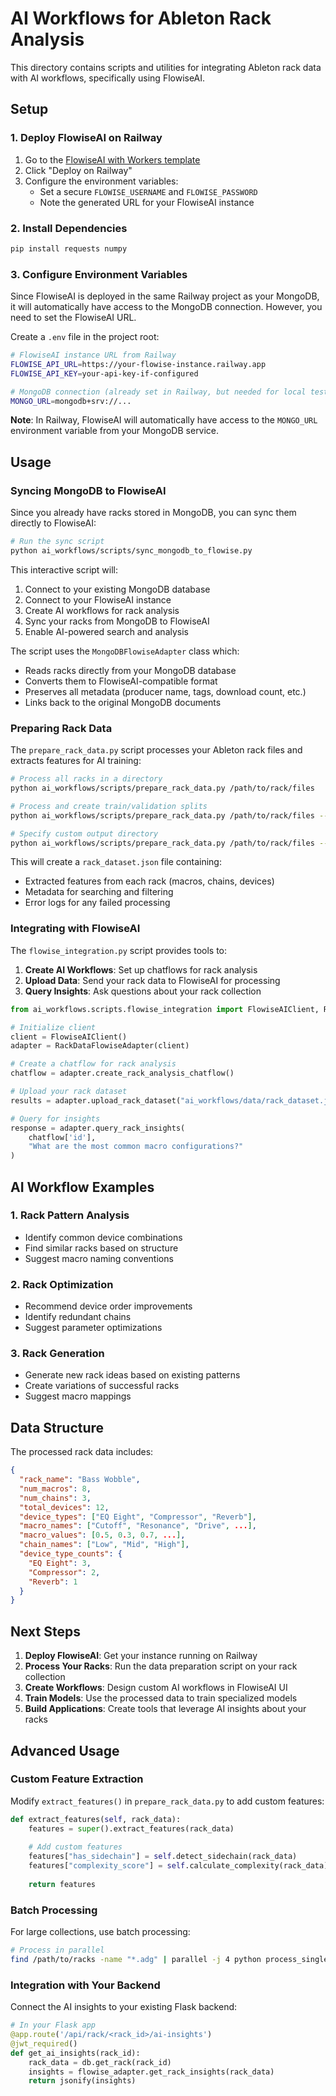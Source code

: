 # AI Workflows for Ableton Rack Analysis

This directory contains scripts and utilities for integrating Ableton rack data with AI workflows, specifically using FlowiseAI.

## Setup

### 1. Deploy FlowiseAI on Railway

1. Go to the [FlowiseAI with Workers template](https://railway.app/template/pn4G8S)
2. Click "Deploy on Railway"
3. Configure the environment variables:
   - Set a secure `FLOWISE_USERNAME` and `FLOWISE_PASSWORD`
   - Note the generated URL for your FlowiseAI instance

### 2. Install Dependencies

```bash
pip install requests numpy
```

### 3. Configure Environment Variables

Since FlowiseAI is deployed in the same Railway project as your MongoDB, it will automatically have access to the MongoDB connection. However, you need to set the FlowiseAI URL.

Create a `.env` file in the project root:

```bash
# FlowiseAI instance URL from Railway
FLOWISE_API_URL=https://your-flowise-instance.railway.app
FLOWISE_API_KEY=your-api-key-if-configured

# MongoDB connection (already set in Railway, but needed for local testing)
MONGO_URL=mongodb+srv://...
```

**Note**: In Railway, FlowiseAI will automatically have access to the `MONGO_URL` environment variable from your MongoDB service.

## Usage

### Syncing MongoDB to FlowiseAI

Since you already have racks stored in MongoDB, you can sync them directly to FlowiseAI:

```bash
# Run the sync script
python ai_workflows/scripts/sync_mongodb_to_flowise.py
```

This interactive script will:
1. Connect to your existing MongoDB database
2. Connect to your FlowiseAI instance
3. Create AI workflows for rack analysis
4. Sync your racks from MongoDB to FlowiseAI
5. Enable AI-powered search and analysis

The script uses the `MongoDBFlowiseAdapter` class which:
- Reads racks directly from your MongoDB database
- Converts them to FlowiseAI-compatible format
- Preserves all metadata (producer name, tags, download count, etc.)
- Links back to the original MongoDB documents

### Preparing Rack Data

The `prepare_rack_data.py` script processes your Ableton rack files and extracts features for AI training:

```bash
# Process all racks in a directory
python ai_workflows/scripts/prepare_rack_data.py /path/to/rack/files

# Process and create train/validation splits
python ai_workflows/scripts/prepare_rack_data.py /path/to/rack/files --split

# Specify custom output directory
python ai_workflows/scripts/prepare_rack_data.py /path/to/rack/files --output-dir custom/output
```

This will create a `rack_dataset.json` file containing:
- Extracted features from each rack (macros, chains, devices)
- Metadata for searching and filtering
- Error logs for any failed processing

### Integrating with FlowiseAI

The `flowise_integration.py` script provides tools to:

1. **Create AI Workflows**: Set up chatflows for rack analysis
2. **Upload Data**: Send your rack data to FlowiseAI for processing
3. **Query Insights**: Ask questions about your rack collection

```python
from ai_workflows.scripts.flowise_integration import FlowiseAIClient, RackDataFlowiseAdapter

# Initialize client
client = FlowiseAIClient()
adapter = RackDataFlowiseAdapter(client)

# Create a chatflow for rack analysis
chatflow = adapter.create_rack_analysis_chatflow()

# Upload your rack dataset
results = adapter.upload_rack_dataset("ai_workflows/data/rack_dataset.json")

# Query for insights
response = adapter.query_rack_insights(
    chatflow['id'], 
    "What are the most common macro configurations?"
)
```

## AI Workflow Examples

### 1. Rack Pattern Analysis
- Identify common device combinations
- Find similar racks based on structure
- Suggest macro naming conventions

### 2. Rack Optimization
- Recommend device order improvements
- Identify redundant chains
- Suggest parameter optimizations

### 3. Rack Generation
- Generate new rack ideas based on existing patterns
- Create variations of successful racks
- Suggest macro mappings

## Data Structure

The processed rack data includes:

```json
{
  "rack_name": "Bass Wobble",
  "num_macros": 8,
  "num_chains": 3,
  "total_devices": 12,
  "device_types": ["EQ Eight", "Compressor", "Reverb"],
  "macro_names": ["Cutoff", "Resonance", "Drive", ...],
  "macro_values": [0.5, 0.3, 0.7, ...],
  "chain_names": ["Low", "Mid", "High"],
  "device_type_counts": {
    "EQ Eight": 3,
    "Compressor": 2,
    "Reverb": 1
  }
}
```

## Next Steps

1. **Deploy FlowiseAI**: Get your instance running on Railway
2. **Process Your Racks**: Run the data preparation script on your rack collection
3. **Create Workflows**: Design custom AI workflows in FlowiseAI UI
4. **Train Models**: Use the processed data to train specialized models
5. **Build Applications**: Create tools that leverage AI insights about your racks

## Advanced Usage

### Custom Feature Extraction

Modify `extract_features()` in `prepare_rack_data.py` to add custom features:

```python
def extract_features(self, rack_data):
    features = super().extract_features(rack_data)
    
    # Add custom features
    features["has_sidechain"] = self.detect_sidechain(rack_data)
    features["complexity_score"] = self.calculate_complexity(rack_data)
    
    return features
```

### Batch Processing

For large collections, use batch processing:

```bash
# Process in parallel
find /path/to/racks -name "*.adg" | parallel -j 4 python process_single_rack.py {}
```

### Integration with Your Backend

Connect the AI insights to your existing Flask backend:

```python
# In your Flask app
@app.route('/api/rack/<rack_id>/ai-insights')
@jwt_required()
def get_ai_insights(rack_id):
    rack_data = db.get_rack(rack_id)
    insights = flowise_adapter.get_rack_insights(rack_data)
    return jsonify(insights)
```
